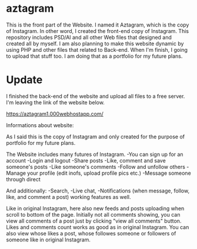 # aztagram
This is the front part of the Website. I named it Aztagram, which is the copy of Instagram. In other word, I created the front-end copy of Instagram. This repository includes PSD/AI and all other Web files that designed and created all by myself. I am also planning to make this website dynamic by using PHP and other files that related to Back-end. When I'm finish, I going to upload that stuff too. I am doing that as a portfolio for my future plans.

# Update

I finished the back-end of the website and upload all files to a free server. I'm leaving the link of the website below.

https://aztagram1.000webhostapp.com/

Informations about website:

As I said this is the copy of Instagram and only created for the purpose of portfolio for my future plans. 

The Website includes many futures of Instagram.
-You can sign up for an account
-Login and logout
-Share posts
-Like, comment and save someone's posts
-Like someone's comments
-Follow and unfollow others
-Manage your profile (edit inofs, upload profile pics etc.)
-Message someone through direct

And additionally:
-Search,
-Live chat,
-Notifications (when message, follow, like, and comment a post) working features as well.

Like in original Instagram, here also new feeds and posts uploading when scroll to bottom of the page. Initially not all comments showing, you can view all comments of a post just by clicking "view all comments" button. Likes and comments count works as good as in original Instagram. You can also view whose likes a post, whose followes someone or followers of someone like in original Instagram.
